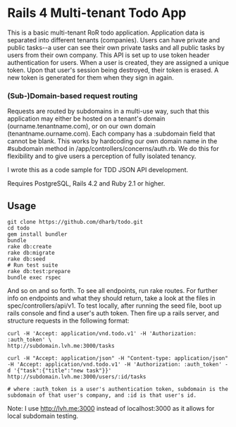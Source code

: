 # Rails 4 Multi-tenant Todo App

This is a basic multi-tenant RoR todo application. Application data is separated into different tenants (companies). Users can have private and public tasks--a user can see their own private tasks and all public tasks by users from their own company. This API is set up to use token header authentication for users. When a user is created, they are assigned a unique token. Upon that user's session being destroyed, their token is erased. A new token is generated for them when they sign in again.

### (Sub-)Domain-based request routing

Requests are routed by subdomains in a multi-use way, such that this application may either be hosted on a tenant's domain (ourname.tenantname.com), or on our own domain (tenantname.ourname.com). Each company has a :subdomain field that cannot be blank. This works by hardcoding our own domain name in the #subdomain method in /app/controllers/concerns/auth.rb. We do this for flexibility and to give users a perception of fully isolated tenancy.

I wrote this as a code sample for TDD JSON API development.

Requires PostgreSQL, Rails 4.2 and Ruby 2.1 or higher.

## Usage

```
git clone https://github.com/dharb/todo.git
cd todo
gem install bundler
bundle
rake db:create
rake db:migrate
rake db:seed
# Run test suite
rake db:test:prepare
bundle exec rspec
```

And so on and so forth. To see all endpoints, run rake routes. For further info on endpoints and what they should return, take a look at the files in spec/controllers/api/v1. To test locally, after running the seed file, boot up rails console and find a user's auth token. Then fire up a rails server, and structure requests in the following format:

```
curl -H 'Accept: application/vnd.todo.v1' -H 'Authorization: :auth_token' \
http://subdomain.lvh.me:3000/tasks

curl -H "Accept: application/json" -H "Content-type: application/json" -H 'Accept: application/vnd.todo.v1' -H 'Authorization: :auth_token' -d '{"task":{"title":"new task"}}' http://subdomain.lvh.me:3000/users/:id/tasks

# where :auth_token is a user's authentication token, subdomain is the subdomain of that user's company, and :id is that user's id.
```

Note: I use http://lvh.me:3000 instead of localhost:3000 as it allows for local subdomain testing.

